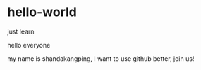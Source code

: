 # hello-world
just learn

hello everyone

my name is shandakangping, I want to use github better, join us!
